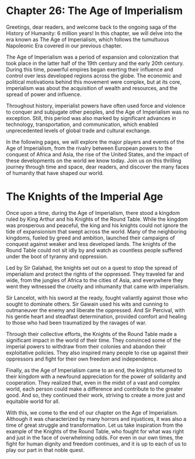 # Chapter 26: The Age of Imperialism

Greetings, dear readers, and welcome back to the ongoing saga of the History of Humanity: 6 million years! In this chapter, we will delve into the era known as The Age of Imperialism, which follows the tumultuous Napoleonic Era covered in our previous chapter. 

The Age of Imperialism was a period of expansion and colonization that took place in the latter half of the 19th century and the early 20th century. During this time, powerful empires began exerting their influence and control over less developed regions across the globe. The economic and political motivations behind this movement were complex, but at its core, imperialism was about the acquisition of wealth and resources, and the spread of power and influence.

Throughout history, imperialist powers have often used force and violence to conquer and subjugate other peoples, and the Age of Imperialism was no exception. Still, this period was also marked by significant advances in technology, transportation, and communication, which enabled unprecedented levels of global trade and cultural exchange. 

In the following pages, we will explore the major players and events of the Age of Imperialism, from the rivalry between European powers to the conquest of Africa and Asia, the rise of the United States, and the impact of these developments on the world we know today. Join us on this thrilling journey through time and space, dear readers, and discover the many faces of humanity that have shaped our world.
# The Knights of the Imperial Age

Once upon a time, during the Age of Imperialism, there stood a kingdom ruled by King Arthur and his Knights of the Round Table. While the kingdom was prosperous and peaceful, the king and his knights could not ignore the tide of expansionism that swept across the world. Many of the neighboring kingdoms, fueled by greed and ambition, launched their campaigns of conquest against weaker and less developed lands. The knights of the Round Table could not sit idly by and watch as countless people suffered under the boot of tyranny and oppression.

Led by Sir Galahad, the knights set out on a quest to stop the spread of imperialism and protect the rights of the oppressed. They traveled far and wide, from the jungles of Africa to the cities of Asia, and everywhere they went they witnessed the cruelty and inhumanity that came with imperialism.

Sir Lancelot, with his sword at the ready, fought valiantly against those who sought to dominate others. Sir Gawain used his wits and cunning to outmaneuver the enemy and liberate the oppressed. And Sir Percival, with his gentle heart and steadfast determination, provided comfort and healing to those who had been traumatized by the ravages of war.

Through their collective efforts, the Knights of the Round Table made a significant impact in the world of their time. They convinced some of the imperial powers to withdraw from their colonies and abandon their exploitative policies. They also inspired many people to rise up against their oppressors and fight for their own freedom and independence.

Finally, as the Age of Imperialism came to an end, the knights returned to their kingdom with a newfound appreciation for the power of solidarity and cooperation. They realized that, even in the midst of a vast and complex world, each person could make a difference and contribute to the greater good. And so, they continued their work, striving to create a more just and equitable world for all.

With this, we come to the end of our chapter on the Age of Imperialism. Although it was characterized by many horrors and injustices, it was also a time of great struggle and transformation. Let us take inspiration from the example of the Knights of the Round Table, who fought for what was right and just in the face of overwhelming odds. For even in our own times, the fight for human dignity and freedom continues, and it is up to each of us to play our part in that noble quest.